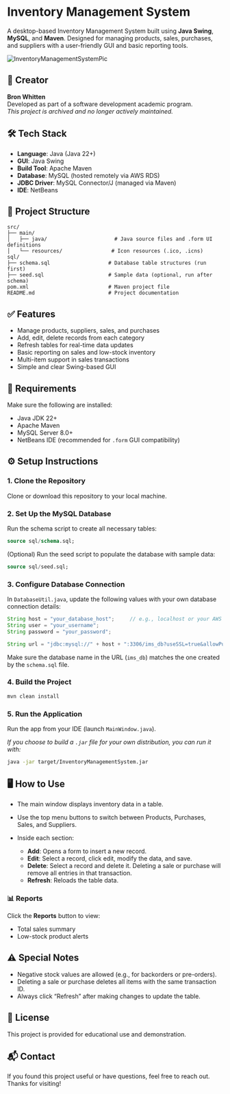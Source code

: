 # Inventory Management System

A desktop-based Inventory Management System built using **Java Swing**, **MySQL**, and **Maven**. Designed for managing products, sales, purchases, and suppliers with a user-friendly GUI and basic reporting tools.

![InventoryManagementSystemPic](https://github.com/user-attachments/assets/96aefc8c-e2a3-4c57-883b-2aebfa84dacc)

## 👤 Creator

**Bron Whitten**  
Developed as part of a software development academic program.  
*This project is archived and no longer actively maintained.*

## 🛠️ Tech Stack

* **Language**: Java (Java 22+)
* **GUI**: Java Swing
* **Build Tool**: Apache Maven
* **Database**: MySQL (hosted remotely via AWS RDS)
* **JDBC Driver**: MySQL Connector/J (managed via Maven)
* **IDE**: NetBeans

## 📁 Project Structure

```
src/
├── main/
│   ├── java/                      # Java source files and .form UI definitions
│   └── resources/                # Icon resources (.ico, .icns)
sql/
├── schema.sql                   # Database table structures (run first)
├── seed.sql                     # Sample data (optional, run after schema)
pom.xml                          # Maven project file
README.md                        # Project documentation
```

## ✅ Features

* Manage products, suppliers, sales, and purchases
* Add, edit, delete records from each category
* Refresh tables for real-time data updates
* Basic reporting on sales and low-stock inventory
* Multi-item support in sales transactions
* Simple and clear Swing-based GUI

## 🧰 Requirements

Make sure the following are installed:

* Java JDK 22+
* Apache Maven
* MySQL Server 8.0+
* NetBeans IDE (recommended for `.form` GUI compatibility)

## ⚙️ Setup Instructions

### 1. Clone the Repository

Clone or download this repository to your local machine.

### 2. Set Up the MySQL Database

Run the schema script to create all necessary tables:

```sql
source sql/schema.sql;
```

(Optional) Run the seed script to populate the database with sample data:

```sql
source sql/seed.sql;
```

### 3. Configure Database Connection

In `DatabaseUtil.java`, update the following values with your own database connection details:

```java
String host = "your_database_host";     // e.g., localhost or your AWS RDS endpoint
String user = "your_username";
String password = "your_password";

String url = "jdbc:mysql://" + host + ":3306/ims_db?useSSL=true&allowPublicKeyRetrieval=true&requireSSL=true&serverTimezone=UTC";
```

Make sure the database name in the URL (`ims_db`) matches the one created by the `schema.sql` file.

### 4. Build the Project

```bash
mvn clean install
```

### 5. Run the Application

Run the app from your IDE (launch `MainWindow.java`).

*If you choose to build a `.jar` file for your own distribution, you can run it with:*

```bash
java -jar target/InventoryManagementSystem.jar
```

## 🖥️ How to Use

* The main window displays inventory data in a table.
* Use the top menu buttons to switch between Products, Purchases, Sales, and Suppliers.
* Inside each section:

  * **Add**: Opens a form to insert a new record.
  * **Edit**: Select a record, click edit, modify the data, and save.
  * **Delete**: Select a record and delete it. Deleting a sale or purchase will remove all entries in that transaction.
  * **Refresh**: Reloads the table data.

### 📊 Reports

Click the **Reports** button to view:

* Total sales summary
* Low-stock product alerts

## ⚠️ Special Notes

* Negative stock values are allowed (e.g., for backorders or pre-orders).
* Deleting a sale or purchase deletes all items with the same transaction ID.
* Always click “Refresh” after making changes to update the table.

## 📄 License

This project is provided for educational use and demonstration.

## 📬 Contact

If you found this project useful or have questions, feel free to reach out. Thanks for visiting!
